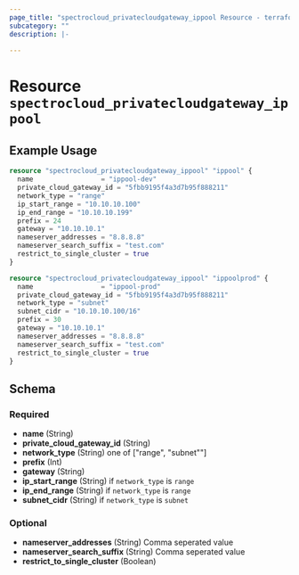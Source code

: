 ```yaml
---
page_title: "spectrocloud_privatecloudgateway_ippool Resource - terraform-provider-spectrocloud"
subcategory: ""
description: |-
  
---
```


# Resource `spectrocloud_privatecloudgateway_ippool`



## Example Usage

```terraform
resource "spectrocloud_privatecloudgateway_ippool" "ippool" {
  name                 = "ippool-dev"
  private_cloud_gateway_id = "5fbb9195f4a3d7b95f888211"
  network_type = "range"
  ip_start_range = "10.10.10.100"
  ip_end_range = "10.10.10.199"
  prefix = 24
  gateway = "10.10.10.1"
  nameserver_addresses = "8.8.8.8"
  nameserver_search_suffix = "test.com"
  restrict_to_single_cluster = true
}

resource "spectrocloud_privatecloudgateway_ippool" "ippoolprod" {
  name                 = "ippool-prod"
  private_cloud_gateway_id = "5fbb9195f4a3d7b95f888211"
  network_type = "subnet"
  subnet_cidr = "10.10.10.100/16"
  prefix = 30
  gateway = "10.10.10.1"
  nameserver_addresses = "8.8.8.8"
  nameserver_search_suffix = "test.com"
  restrict_to_single_cluster = true
}
```

## Schema

### Required

- **name** (String)
- **private_cloud_gateway_id** (String)
- **network_type** (String) one of ["range", "subnet""]
- **prefix** (Int)
- **gateway** (String)
- **ip_start_range** (String) if `network_type` is `range`
- **ip_end_range** (String) if `network_type` is `range`
- **subnet_cidr** (String) if `network_type` is `subnet`

### Optional

- **nameserver_addresses** (String) Comma seperated value
- **nameserver_search_suffix** (String) Comma seperated value
- **restrict_to_single_cluster** (Boolean)

